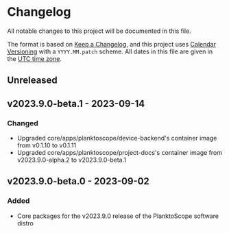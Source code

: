 # Changelog

All notable changes to this project will be documented in this file.

The format is based on [Keep a Changelog](https://keepachangelog.com/en/1.0.0/),
and this project uses [Calendar Versioning](https://calver.org/) with a `YYYY.MM.patch` scheme.
All dates in this file are given in the [UTC time zone](https://en.wikipedia.org/wiki/Coordinated_Universal_Time).

## Unreleased

## v2023.9.0-beta.1 - 2023-09-14

### Changed

- Upgraded core/apps/planktoscope/device-backend's container image from v0.1.10 to v0.1.11
- Upgraded core/apps/planktoscope/project-docs's container image from v2023.9.0-alpha.2 to v2023.9.0-beta.1

## v2023.9.0-beta.0 - 2023-09-02

### Added

- Core packages for the v2023.9.0 release of the PlanktoScope software distro

